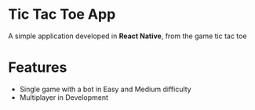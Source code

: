 # Tic Tac Toe App

A simple application developed in **React Native**, from the game tic tac toe


# Features

 - Single game with a bot in Easy and Medium difficulty
 - Multiplayer in Development
